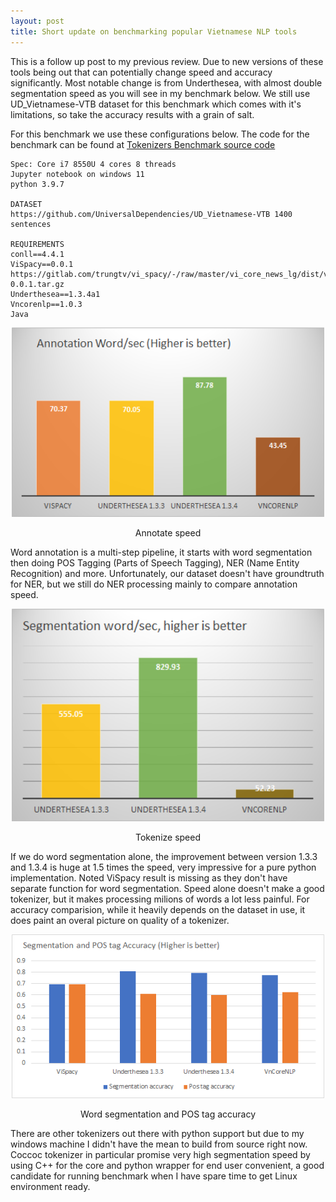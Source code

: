 ```yaml
---
layout: post
title: Short update on benchmarking popular Vietnamese NLP tools 
---
```


This is a follow up post to my previous review. Due to new versions of these tools being out that can potentially change speed and accuracy significantly. Most notable change is from Underthesea, with almost double segmentation speed as you will see in my benchmark below. We still use UD_Vietnamese-VTB dataset for this benchmark which comes with it's limitations, so take the accuracy results with a grain of salt.

For this benchmark we use these configurations below. The code for the benchmark can be found at [Tokenizers Benchmark source code](https://github.com/huybik/Tokenizers-benchmark)

```
Spec: Core i7 8550U 4 cores 8 threads
Jupyter notebook on windows 11
python 3.9.7

DATASET
https://github.com/UniversalDependencies/UD_Vietnamese-VTB 1400 sentences

REQUIREMENTS
conll==4.4.1
ViSpacy==0.0.1 https://gitlab.com/trungtv/vi_spacy/-/raw/master/vi_core_news_lg/dist/vi_core_news_lg-0.0.1.tar.gz
Underthesea==1.3.4a1
Vncorenlp==1.0.3 
Java
```
<p align="center">
<img src='https://github.com/huybik/Tokenizers-benchmark/blob/16f303cbe68142a4f7eaabeb4de2edda7bbd8b65/images/runtime.png?raw=true' width=500>
<p align = "center"> Annotate speed </p>
</p>

Word annotation is a multi-step pipeline, it starts with word segmentation then doing POS Tagging (Parts of Speech Tagging), NER (Name Entity Recognition) and more. Unfortunately, our dataset doesn't have groundtruth for NER, but we still do NER processing mainly to compare annotation speed.

<p align="center">
<img src='https://github.com/huybik/Tokenizers-benchmark/blob/16f303cbe68142a4f7eaabeb4de2edda7bbd8b65/images/tokenize.png?raw=true' width=500>
<p align = "center"> Tokenize speed </p>
</p>

If we do word segmentation alone, the improvement between version 1.3.3 and 1.3.4 is huge at 1.5 times the speed, very impressive for a pure python implementation. Noted ViSpacy result is missing as they don't have separate function for word segmentation. Speed alone doesn't make a good tokenizer, but it makes processing milions of words a lot less painful. For accuracy comparision, while it heavily depends on the dataset in use, it does paint an overal picture on quality of a tokenizer.  

<p align="center">
<img src='https://github.com/huybik/Tokenizers-benchmark/blob/16f303cbe68142a4f7eaabeb4de2edda7bbd8b65/images/accuracy.png?raw=true' width=500>
<p align = "center"> Word segmentation and POS tag accuracy </p>
</p>

There are other tokenizers out there with python support but due to my windows machine I didn't have the mean to build from source right now. Coccoc tokenizer in particular promise very high segmentation speed by using C++ for the core and python wrapper for end user convenient, a good candidate for running benchmark when I have spare time to get Linux environment ready.

